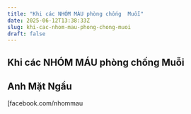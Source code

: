 ```yaml
---
title: "Khi các NHÓM MÁU phòng chống  Muỗi"
date: 2025-06-12T13:38:33Z
slug: khi-cac-nhom-mau-phong-chong-muoi
draft: false
---
```


## Khi các NHÓM MÁU phòng chống  Muỗi

## Anh Mặt Ngầu

[facebook.com/nhommau